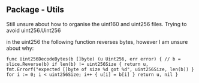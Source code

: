 ## Package - Utils


Still unsure about how to organise the uint160 and uint256 files. Trying to avoid uint256.Uint256


in the uint256 the following function reverses bytes, however I am unsure about why:

`
func Uint256DecodeBytes(b []byte) (u Uint256, err error) {
	// b = slice.Reverse(b)
	if len(b) != uint256Size {
		return u, fmt.Errorf("expected []byte of size %d got %d", uint256Size, len(b))
	}
	for i := 0; i < uint256Size; i++ {
		u[i] = b[i]
	}
	return u, nil
}
`